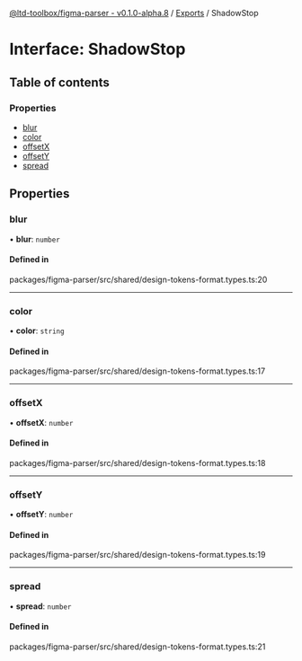 [@ltd-toolbox/figma-parser - v0.1.0-alpha.8](../README.md) / [Exports](../modules.md) / ShadowStop

# Interface: ShadowStop

## Table of contents

### Properties

- [blur](ShadowStop.md#blur)
- [color](ShadowStop.md#color)
- [offsetX](ShadowStop.md#offsetx)
- [offsetY](ShadowStop.md#offsety)
- [spread](ShadowStop.md#spread)

## Properties

### blur

• **blur**: `number`

#### Defined in

packages/figma-parser/src/shared/design-tokens-format.types.ts:20

___

### color

• **color**: `string`

#### Defined in

packages/figma-parser/src/shared/design-tokens-format.types.ts:17

___

### offsetX

• **offsetX**: `number`

#### Defined in

packages/figma-parser/src/shared/design-tokens-format.types.ts:18

___

### offsetY

• **offsetY**: `number`

#### Defined in

packages/figma-parser/src/shared/design-tokens-format.types.ts:19

___

### spread

• **spread**: `number`

#### Defined in

packages/figma-parser/src/shared/design-tokens-format.types.ts:21
